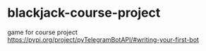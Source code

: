 # blackjack-course-project
game for course project
https://pypi.org/project/pyTelegramBotAPI/#writing-your-first-bot

